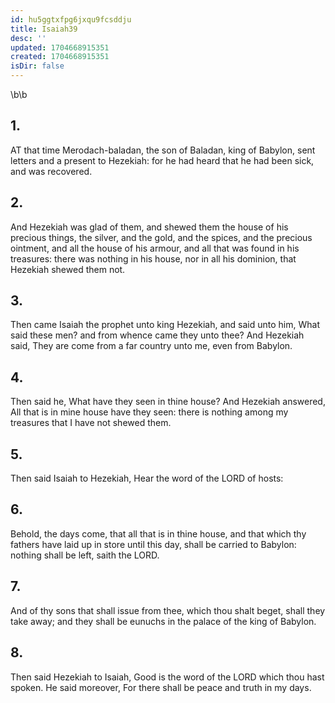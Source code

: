 ```yaml
---
id: hu5ggtxfpg6jxqu9fcsddju
title: Isaiah39
desc: ''
updated: 1704668915351
created: 1704668915351
isDir: false
---
```

\b\b
## 1.
AT that time Merodach-baladan, the son of Baladan, king of Babylon, sent letters and a present to Hezekiah: for he had heard that he had been sick, and was recovered.
## 2.
And Hezekiah was glad of them, and shewed them the house of his precious things, the silver, and the gold, and the spices, and the precious ointment, and all the house of his armour, and all that was found in his treasures: there was nothing in his house, nor in all his dominion, that Hezekiah shewed them not.
## 3.
Then came Isaiah the prophet unto king Hezekiah, and said unto him, What said these men?  and from whence came they unto thee?  And Hezekiah said, They are come from a far country unto me, even from Babylon.
## 4.
Then said he, What have they seen in thine house?  And Hezekiah answered, All that is in mine house have they seen: there is nothing among my treasures that I have not shewed them.
## 5.
Then said Isaiah to Hezekiah, Hear the word of the LORD of hosts:
## 6.
Behold, the days come, that all that is in thine house, and that which thy fathers have laid up in store until this day, shall be carried to Babylon: nothing shall be left, saith the LORD.
## 7.
And of thy sons that shall issue from thee, which thou shalt beget, shall they take away; and they shall be eunuchs in the palace of the king of Babylon.
## 8.
Then said Hezekiah to Isaiah, Good is the word of the LORD which thou hast spoken.  He said moreover, For there shall be peace and truth in my days.
